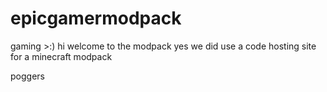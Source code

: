 # epicgamermodpack
gaming >:)
hi welcome to the modpack yes we did use a code hosting site for a minecraft modpack

poggers
